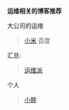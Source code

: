 **运维相关的博客推荐**


大公司的运维
>[小米](http://noops.me/)
百度

汇总:
>[运维派](http://www.yunweipai.com/)

个人
>[小胖](https://github.com/shuge/man/)